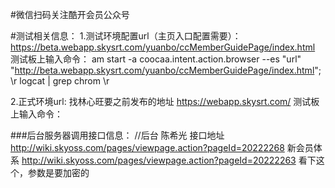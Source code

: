 #微信扫码关注酷开会员公众号

#测试相关信息：
1.测试环境配置url（主页入口配置需要）：
https://beta.webapp.skysrt.com/yuanbo/ccMemberGuidePage/index.html
测试板上输入命令：
am start -a coocaa.intent.action.browser --es "url"  "http://beta.webapp.skysrt.com/yuanbo/ccMemberGuidePage/index.html"; \r logcat | grep chrom \r


2.正式环境url:
找林心旺要之前发布的地址
https://webapp.skysrt.com/
测试板上输入命令：


###后台服务器调用接口信息：
//后台 陈希光
接口地址
http://wiki.skyoss.com/pages/viewpage.action?pageId=20222268
新会员体系
http://wiki.skyoss.com/pages/viewpage.action?pageId=20222263  看下这个，参数是要加密的